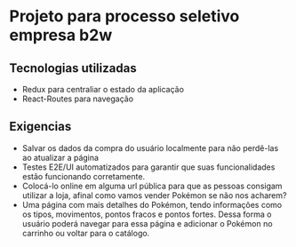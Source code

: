 # Projeto para processo seletivo empresa b2w 

## Tecnologias utilizadas 

* Redux para centraliar o estado da aplicação 
* React-Routes para navegação 



## Exigencias

* Salvar os dados da compra do usuário localmente para não perdê-las ao atualizar a página
* Testes E2E/UI automatizados para garantir que suas funcionalidades estão funcionando corretamente.
* Colocá-lo online em alguma url pública para que as pessoas consigam utilizar a loja, afinal como vamos vender Pokémon se não nos acharem?
* Uma página com mais detalhes do Pokémon, tendo informações como os tipos, movimentos, pontos fracos e pontos fortes. Dessa forma o usuário poderá navegar para essa página e adicionar o Pokémon no carrinho ou voltar para o catálogo.
